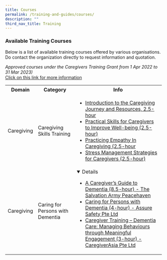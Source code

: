 ```yaml
---
title: Courses
permalink: /training-and-guides/courses/
description: ""
third_nav_title: Training
---
```

### Available Training Courses
Below is a list of available training courses offered by various organisations.<br>Do contact the organization directly to request information and quotation.

<i>Approved courses under the Caregivers Training Grant from 1 Apr 2022 to 31 Mar 2023)</i><br>
[Click on this link for more information](https://www.google.com/url?q=https%3A%2F%2Fwww.aic.sg%2Fcaregiving%2Fchoose-training-course&sa=D&sntz=1&usg=AOvVaw2nZpgHH9rOXyQU5rGFKM5A)


<div class="horizontal-scroll"><table width="100%">

  <tbody><tr>
    <th>Domain</th>
    <th>Category</th>
    <th>Info</th>
  </tr>

  <tr>
    <td>Caregiving</td>
    <td>Caregiving Skills Training</td>
    <td>
			<ul>

<li><a href="https://www.aic.sg/caregiving/caregiver-training-course/Documents/SV_Introduction%20to%20Caregiving%20Journey%20and%20Resources.pdf">Introduction to the Caregiving Journey and Resources, 2.5-hour</a></li>

<li><a href="https://www.aic.sg/caregiving/caregiver-training-course/Documents/SV_Practical%20Skills%20for%20Caregivers%20to%20Improve%20Well-being.pdf">Practical Skills for Caregivers to Improve Well-being (2.5-hour)</a></li>
			
<li><a href="https://www.aic.sg/caregiving/caregiver-training-course/Documents/SV_Practising%20Empathy%20In%20Caregiving.pdf">Practicing Empathy In Caregiving (2.5-hour</a></li>
			
<li><a href="https://www.aic.sg/caregiving/caregiver-training-course/Documents/SV_Stress%20Management%20Strategies%20for%20Caregivers.pdf">Stress Management Strategies for Caregivers (2.5-hour)</a></li>
		
</ul>
				
</td>
</tr>
		
  <tr>
    <td>Caregiving</td>
    <td>Caring for Persons with Dementia</td>
    <td><details open="">
			<ul>
				
<li><a href="https://www.aic.sg/caregiving/caregiver-training-course/Documents/PN_A%20Caregiver%E2%80%99s%20Guide%20to%20Dementia.pdf">A Caregiver’s Guide to Dementia (8.5-hour) - The Salvation Army Peacehaven </a></li>
			
<li><a href="https://www.aic.sg/caregiving/caregiver-training-course/Documents/AS_Caring%20for%20Persons%20with%20Dementia%20(Classroom%20Based).pdf">Caring for Persons with Dementia (4-hour) - Assure Safety Pte Ltd</a></li>
			
				
<li><a href="https://www.aic.sg/caregiving/caregiver-training-course/Documents/CA_Dementia%20Care%20Managing%20Behaviours%20through%20Meaningful%20Engagement.pdf">Caregiver Training – Dementia Care: Managing Behaviours through Meaningful Engagement (3-hour) - CaregiverAsia Pte Ltd</a></li>
				
<ul>			
	</details></td>
  </tr>

</tbody>
</table>
</div>